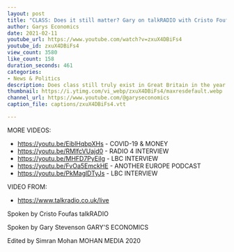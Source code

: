 ```yaml
---
layout: post
title: "CLASS: Does it still matter? Gary on talkRADIO with Cristo Foufas"
author: Garys Economics
date: 2021-02-11
youtube_url: https://www.youtube.com/watch?v=zxuX4DBiFs4
youtube_id: zxuX4DBiFs4
view_count: 3580
like_count: 158
duration_seconds: 461
categories:
- News & Politics
description: Does class still truly exist in Great Britain in the year 2021 Broadcast on talkRADIO @ 23.48 on 10/02/2021 Published with permission from talkRADIO SOCIAL MEDIA: WEBSITE - https://www.wealtheconomics.org TWITTER - @garyseconomics FACEBOOK - garyseconomics INSTAGRAM - garyseconomics GARY'S ARTICLES: https://www-express-co-uk.cdn.ampproject.org/v/s/www.express.co.uk/comment/expresscomment/1310681/coronavirus-crisis-higher-taxes-open-letter-government/amp?amp_js_v=a3&amp_gsa=1&usqp=mq331AQIKAGwASDYAQE%3D#aoh=15953698215440&referrer=https%3A%2F%2Fwww.google.com&amp_tf=From%20%251%24s&ampshare=https%3A%2F%2Fwww.express.co.uk%2Fcomment%2Fexpresscomment%2F1310681%2Fcoronavirus-crisis-higher-taxes-open-letter-government https://www.theguardian.com/commentis... https://www.cityam.com/debate-is-ther... https://www.opendemocracy.net/en/oure... https://www.opendemocracy.net/en/oure... https://www.nationalobserver.com/2020/05/22/analysis/whats-making-rich-stupidly-richer?fbclid=IwAR0cV436I5FEzNvpDp2WKqMho5-2rmYJnfef7T6vzYw_pyNy5usoeArTLWg AUDIO FEATURING GARY: https://anchor.fm/zuzana4/episodes/Pu...
thumbnail: https://i.ytimg.com/vi_webp/zxuX4DBiFs4/maxresdefault.webp
channel_url: https://www.youtube.com/@garyseconomics
caption_file: captions/zxuX4DBiFs4.vtt

---
```


MORE VIDEOS:
- https://youtu.be/EiblHqbpXHs - COVID-19 & MONEY
- https://youtu.be/RMlfcVUajd0 - RADIO 4 INTERVIEW
- https://youtu.be/MHFD7PyEiIg - LBC INTERVIEW
- https://youtu.be/FvOa5EmckHE - ANOTHER EUROPE PODCAST
- https://youtu.be/PkMaglDTyJs - LBC INTERVIEW


VIDEO FROM:
- https://www.talkradio.co.uk/live


Spoken by Cristo Foufas
talkRADIO


Spoken by Gary Stevenson
GARY'S ECONOMICS


Edited by Simran Mohan 
MOHAN MEDIA 2020
